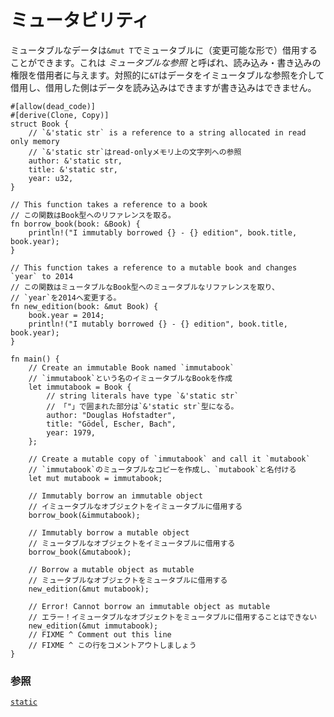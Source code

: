 <!--
# Mutability
-->
# ミュータビリティ

<!--
Mutable data can be mutably borrowed using `&mut T`. This is called 
a *mutable reference* and gives read/write access to the borrower.
In contrast, `&T` borrows the data via an immutable reference, and 
the borrower can read the data but not modify it:
-->
ミュータブルなデータは`&mut T`でミュータブルに（変更可能な形で）借用することができます。これは *ミュータブルな参照* と呼ばれ、読み込み・書き込みの権限を借用者に与えます。対照的に`&T`はデータをイミュータブルな参照を介して借用し、借用した側はデータを読み込みはできますが書き込みはできません。

```rust,editable,ignore,mdbook-runnable
#[allow(dead_code)]
#[derive(Clone, Copy)]
struct Book {
    // `&'static str` is a reference to a string allocated in read only memory
    // `&'static str`はread-onlyメモリ上の文字列への参照
    author: &'static str,
    title: &'static str,
    year: u32,
}

// This function takes a reference to a book
// この関数はBook型へのリファレンスを取る。
fn borrow_book(book: &Book) {
    println!("I immutably borrowed {} - {} edition", book.title, book.year);
}

// This function takes a reference to a mutable book and changes `year` to 2014
// この関数はミュータブルなBook型へのミュータブルなリファレンスを取り、
// `year`を2014へ変更する。
fn new_edition(book: &mut Book) {
    book.year = 2014;
    println!("I mutably borrowed {} - {} edition", book.title, book.year);
}

fn main() {
    // Create an immutable Book named `immutabook`
    // `immutabook`という名のイミュータブルなBookを作成
    let immutabook = Book {
        // string literals have type `&'static str`
        // 「"」で囲まれた部分は`&'static str`型になる。
        author: "Douglas Hofstadter",
        title: "Gödel, Escher, Bach",
        year: 1979,
    };

    // Create a mutable copy of `immutabook` and call it `mutabook`
    // `immutabook`のミュータブルなコピーを作成し、`mutabook`と名付ける
    let mut mutabook = immutabook;
    
    // Immutably borrow an immutable object
    // イミュータブルなオブジェクトをイミュータブルに借用する
    borrow_book(&immutabook);

    // Immutably borrow a mutable object
    // ミュータブルなオブジェクトをイミュータブルに借用する
    borrow_book(&mutabook);
    
    // Borrow a mutable object as mutable
    // ミュータブルなオブジェクトをミュータブルに借用する
    new_edition(&mut mutabook);
    
    // Error! Cannot borrow an immutable object as mutable
    // エラー！イミュータブルなオブジェクトをミュータブルに借用することはできない
    new_edition(&mut immutabook);
    // FIXME ^ Comment out this line
    // FIXME ^ この行をコメントアウトしましょう
}
```

<!--
### See also:
-->
### 参照

[`static`][static]

[static]: ../lifetime/static_lifetime.md
